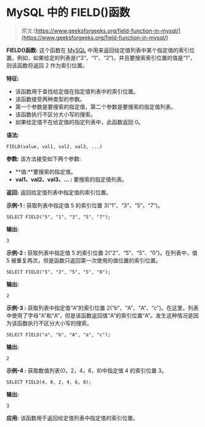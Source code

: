 # MySQL 中的 FIELD()函数

> 原文:[https://www.geeksforgeeks.org/field-function-in-mysql/](https://www.geeksforgeeks.org/field-function-in-mysql/)

**FIELD()函数:**
这个函数在 [MySQL](https://www.geeksforgeeks.org/sql-tutorial/) 中用来返回给定值列表中某个指定值的索引位置。例如，如果给定的列表是(“3”、“1”、“2”)，并且要搜索索引位置的值是“1”，则该函数将返回 2 作为索引位置。

**特征:**

*   该函数用于查找给定值在指定值列表中的索引位置。
*   该函数接受两种类型的参数。
*   第一个参数是要搜索的指定值，第二个参数是要搜索的指定值列表。
*   该函数执行不区分大小写的搜索。
*   如果给定值不在给定值的指定列表中，此函数返回 0。

**语法:**

```
FIELD(value, val1, val2, val3, ...)
```

**参数:**
该方法接受如下两个参数:

*   **值:**要搜索的指定值。
*   **val1、val2、val3、… :** 要搜索的指定值列表。

**返回:**
返回给定值列表中指定值的索引位置。

**示例-1 :**
获取列表中指定值 5 的索引位置 3(“1”、“3”、“5”、“7”)。

```
SELECT FIELD("5", "1", "3", "5", "7");
```

**输出:**

```
3
```

**示例-2 :**
获取列表中指定值 5 的索引位置 2(“2”、“5”、“5”、“0”)。在列表中，值 5 被重复两次，但是函数只返回第一次使用的值位置的索引位置。

```
SELECT FIELD("5", "2", "5", "5", "0");
```

**输出:**

```
2
```

**示例-3 :**
获取列表中指定值“A”的索引位置 2(“b”、“A”、“A”、“c”)。在这里，列表中使用了字母“A”和“A”，但是该函数返回值“A”的索引位置“A”。发生这种情况是因为该函数执行不区分大小写的搜索。

```
SELECT FIELD("a", "b", "A", "a", "c");

```

**输出:**

```
2
```

**示例-4 :**
获取数值列表(0，2，4，6，8)中指定值 4 的索引位置 3。

```
SELECT FIELD(4, 0, 2, 4, 6, 8);
```

**输出:**

```
3
```

**应用:**
该函数用于返回给定值列表中指定值的索引位置。